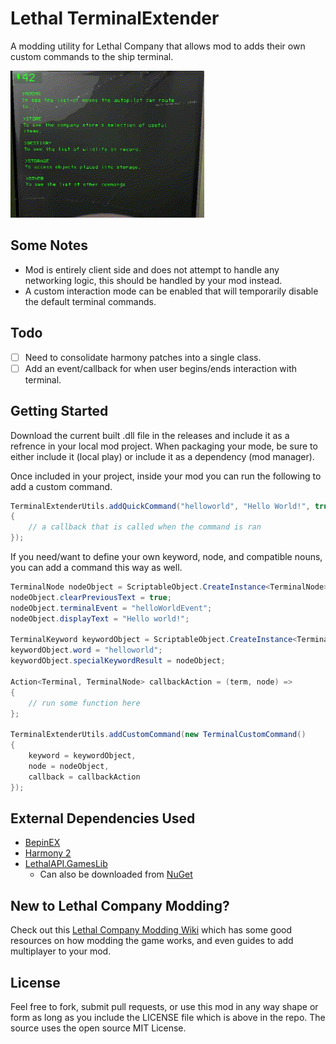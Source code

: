 # Lethal TerminalExtender
A modding utility for Lethal Company that allows mod to adds their own custom commands to the ship terminal.

![terminalextender](https://github.com/domkalan/lethalterminalextender/raw/main/images/example1.gif)

## Some Notes
* Mod is entirely client side and does not attempt to handle any networking logic, this should be handled by your mod instead.
* A custom interaction mode can be enabled that will temporarily disable the default terminal commands.

## Todo
- [ ] Need to consolidate harmony patches into a single class.
- [ ] Add an event/callback for when user begins/ends interaction with terminal.

## Getting Started
Download the current built .dll file in the releases and include it as a refrence in your local mod project. When packaging your mode, be sure to either include it (local play) or include it as a dependency (mod manager).

Once included in your project, inside your mod you can run the following to add a custom command.
```C#
TerminalExtenderUtils.addQuickCommand("helloworld", "Hello World!", true, (Terminal term, TerminalNode node) =>
{
    // a callback that is called when the command is ran
});
```

If you need/want to define your own keyword, node, and compatible nouns, you can add a command this way as well.
```c#
TerminalNode nodeObject = ScriptableObject.CreateInstance<TerminalNode>();
nodeObject.clearPreviousText = true;
nodeObject.terminalEvent = "helloWorldEvent";
nodeObject.displayText = "Hello world!";

TerminalKeyword keywordObject = ScriptableObject.CreateInstance<TerminalKeyword>();
keywordObject.word = "helloworld";
keywordObject.specialKeywordResult = nodeObject;

Action<Terminal, TerminalNode> callbackAction = (term, node) =>
{
    // run some function here
};

TerminalExtenderUtils.addCustomCommand(new TerminalCustomCommand()
{
    keyword = keywordObject,
    node = nodeObject,
    callback = callbackAction
});
```

## External Dependencies Used
* [BepinEX](https://docs.bepinex.dev/index.html)
* [Harmony 2](https://harmony.pardeike.net/)
* [LethalAPI.GamesLib](https://github.com/dhkatz/LethalAPI.GameLibs)
    * Can also be downloaded from [NuGet](https://www.nuget.org/packages/LethalAPI.GameLibs)

## New to Lethal Company Modding?
Check out this [Lethal Company Modding Wiki](https://lethal.wiki/) which has some good resources on how modding the game works, and even guides to add multiplayer to your mod.

## License
Feel free to fork, submit pull requests, or use this mod in any way shape or form as long as you include the LICENSE file which is above in the repo. The source uses the open source MIT License.